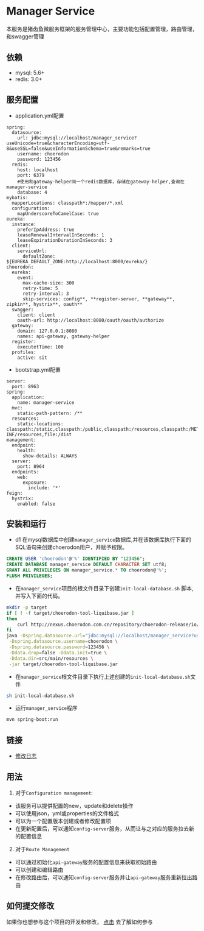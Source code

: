 # Manager Service
本服务是猪齿鱼微服务框架的服务管理中心，主要功能包括配置管理，路由管理，和swagger管理


## 依赖

- mysql: 5.6+
- redis: 3.0+

## 服务配置

- application.yml配置
```
spring:
  datasource:
    url: jdbc:mysql://localhost/manager_service?useUnicode=true&characterEncoding=utf-8&useSSL=false&useInformationSchema=true&remarks=true
    username: choerodon
    password: 123456
  redis:
    host: localhost
    port: 6379
    #使用和gateway-helper同一个redis数据库，存储在gateway-helper,查询在manager-service
    database: 4
mybatis:
  mapperLocations: classpath*:/mapper/*.xml
  configuration:
    mapUnderscoreToCamelCase: true
eureka:
  instance:
    preferIpAddress: true
    leaseRenewalIntervalInSeconds: 1
    leaseExpirationDurationInSeconds: 3
  client:
    serviceUrl:
      defaultZone: ${EUREKA_DEFAULT_ZONE:http://localhost:8000/eureka/}
choerodon:
  eureka:
    event:
      max-cache-size: 300
      retry-time: 5
      retry-interval: 3
      skip-services: config**, **register-server, **gateway**, zipkin**, hystrix**, oauth**
  swagger:
    client: client
    oauth-url: http://localhost:8080/oauth/oauth/authorize
  gateway:
    domain: 127.0.0.1:8080
    names: api-gateway, gateway-helper
  register:
    executetTime: 100
  profiles:
    active: sit
```
- bootstrap.yml配置
```
server:
  port: 8963
spring:
  application:
    name: manager-service
  mvc:
    static-path-pattern: /**
  resources:
    static-locations: classpath:/static,classpath:/public,classpath:/resources,classpath:/META-INF/resources,file:/dist
management:
  endpoint:
    health:
      show-details: ALWAYS
  server:
    port: 8964
  endpoints:
    web:
      exposure:
        include: '*'
feign:
  hystrix:
    enabled: false
```

## 安装和运行
* d1 在mysql数据库中创建`manager_service`数据库,并在该数据库执行下面的SQL语句来创建choerodon用户，并赋予权限。  
```sql 
CREATE USER 'choerodon'@'%' IDENTIFIED BY "123456"; 
CREATE DATABASE manager_service DEFAULT CHARACTER SET utf8; 
GRANT ALL PRIVILEGES ON manager_service.* TO choerodon@'%'; 
FLUSH PRIVILEGES;
```   
* 在`manager_service`项目的根文件目录下创建`init-local-database.sh` 脚本,并写入下面的代码。
```sh
mkdir -p target
if [ ! -f target/choerodon-tool-liquibase.jar ]
then
    curl http://nexus.choerodon.com.cn/repository/choerodon-release/io/choerodon/choerodon-tool-liquibase/0.6.0.RELEASE/choerodon-tool-liquibase-0.6.0.RELEASE.jar -o target/choerodon-tool-liquibase.jar
fi
java -Dspring.datasource.url="jdbc:mysql://localhost/manager_service?useUnicode=true&characterEncoding=utf-8&useSSL=false" \
 -Dspring.datasource.username=choerodon \
 -Dspring.datasource.password=123456 \
 -Ddata.drop=false -Ddata.init=true \
 -Ddata.dir=src/main/resources \
 -jar target/choerodon-tool-liquibase.jar
```
* 在`manager_service`根文件目录下执行上述创建的`init-local-database.sh`文件
```sh
sh init-local-database.sh
```
* 运行`manager_service`程序
```sh
mvn spring-boot:run
```

## 链接
* [修改日志](./CHANGELOG.zh-CN.md)

## 用法
1. 对于`Configuration management`: 
 * 该服务可以提供配置的new，update和delete操作
 * 可以使用json，yml或properties的文件格式
 * 可以为一个配置版本创建或者修改配置项
 * 在更新配置后，可以通知`config-server`服务，从而让与之对应的服务拉去新的配置信息
2. 对于`Route Management`
 * 可以通过初始化`api-gateway`服务的配置信息来获取初始路由
 * 可以创建和编辑路由
 * 在修改路由后，可以通知`config-server`服务并让`api-gateway`服务重新拉出路由

## 如何提交修改

如果你也想参与这个项目的开发和修改， [点击](https://github.com/choerodon/choerodon/blob/master/CONTRIBUTING.md) 去了解如何参与